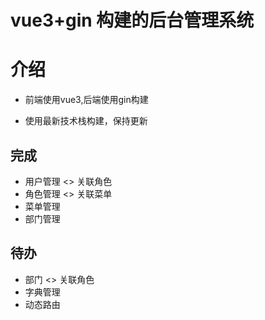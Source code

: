 # vue3+gin 构建的后台管理系统

# 介绍

- 前端使用vue3,后端使用gin构建

- 使用最新技术栈构建，保持更新

## 完成
- 用户管理  <> 关联角色
- 角色管理  <> 关联菜单
- 菜单管理  
- 部门管理
## 待办

- 部门 <> 关联角色
- 字典管理
- 动态路由


